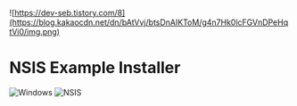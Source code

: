 ![https://dev-seb.tistory.com/8](https://blog.kakaocdn.net/dn/bAtVvj/btsDnAIKToM/g4n7Hk0lcFGVnDPeHqtVi0/img.png)

# NSIS Example Installer

![Windows](https://img.shields.io/badge/Windows-0078D6?logo=windows&logoColor=white)
![NSIS](https://img.shields.io/badge/NSIS-01B0F0?logo=nsis&logoColor=white)
